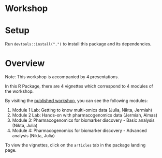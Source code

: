 # Workshop

# Setup

Run `devtools::install(".")` to install this package and its dependencies.


# Overview

Note: This workshop is accompanied by 4 presentations.  

In this R Package, there are 4 vignettes which correspond to 4 modules of the workshop.


By visiting the [published workshop](https://bhklab.github.io/CBWWorkshop2024/), you can see the following modules:

1. Module 1 Lab: Getting to know multi-omics data (Julia, Nikta, Jermiah)
2. Module 2 Lab: Hands-on with pharmacogenomics data (Jermiah, Almas)
3. Module 3: Pharmacogenomics for biomarker discovery - Basic analysis (Nikta, Julia)
4. Module 4: Pharmacogenomics for biomarker discovery - Advanced analysis (Nikta, Julia)

To view the vignettes, click on the `articles` tab in the package landing page.